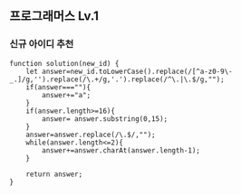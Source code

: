 ## 프로그래머스 Lv.1

### 신규 아이디 추천

    function solution(new_id) {
        let answer=new_id.toLowerCase().replace(/[^a-z0-9\-_.]/g,'').replace(/\.+/g,'.').replace(/^\.|\.$/g,"");
        if(answer===""){
            answer+="a";
        }
        if(answer.length>=16){
            answer= answer.substring(0,15);
        }
        answer=answer.replace(/\.$/,"");
        while(answer.length<=2){
            answer+=answer.charAt(answer.length-1);
        }

        return answer;
    }
